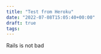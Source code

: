 ```yaml
---
title: "Test from Heroku"
date: "2022-07-08T15:05:40+00:00"
draft: true
tags:
---
```


Rails is not bad


